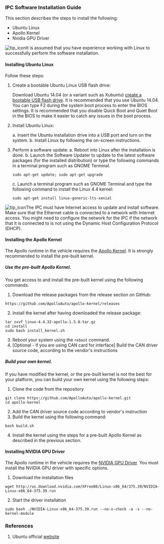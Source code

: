 ### IPC Software Installation Guide

This section describes the steps to install the following:

- Ubuntu Linux
- Apollo Kernel
- Nvidia GPU Driver

![tip_icon](images/tip_icon.png)It is assumed that you have experience working with Linux to successfully perform the software installation.

#### Installing Ubuntu Linux

Follow these steps:

1. Create a bootable Ubuntu Linux USB flash drive:

   Download Ubuntu 14.04 (or a variant such as Xubuntu) [create a bootable USB flash drive](https://tutorials.ubuntu.com/tutorial/tutorial-create-a-usb-stick-on-ubuntu#0). It is recommended that you use Ubuntu 14.04. You can type F2 during the system boot process to enter the BIOS settings. It is recommended that you disable Quick Boot and Quiet Boot in the BIOS to make it easier to catch any issues in the boot process.

2. Install Ubuntu Linux:

   a.   Insert the Ubuntu installation drive into a USB port and turn on the system.
   b.   Install Linux by following the on-screen instructions.

3. Perform a software update:
   a.   Reboot into Linux after the installation is done.
   b.   Launch the Software Updater to update to the latest software packages (for the installed distribution) or type the following commands in a terminal program such as GNOME Terminal.

   ```shell
   sudo apt-get update; sudo apt-get upgrade
   ```

   c. Launch a terminal program such as GNOME Terminal and type the following command to install the Linux 4.4 kernel:

   ```shell
   sudo apt-get install linux-generic-lts-xenial
   ```

![tip_icon](images/tip_icon.png)The IPC must have Internet access to update and install software. Make sure that the Ethernet cable is connected to a network with Internet access. You might need to configure the network for the IPC if the network that it is connected to is not using the Dynamic Host Configuration Protocol (DHCP).

#### Installing the Apollo Kernel

The Apollo runtime in the vehicle requires the [Apollo Kernel](https://github.com/ApolloAuto/apollo-kernel). It is strongly recommended to install the pre-built kernel.

##### Use the pre-built Apollo Kernel.

You get access to and install the pre-built kernel using the following commands.

1. Download the release packages from the release section on GitHub:

```
https://github.com/ApolloAuto/apollo-kernel/releases
```

2. Install the kernel after having downloaded the release package:

```
tar zxvf linux-4.4.32-apollo-1.5.0.tar.gz
cd install
sudo bash install_kernel.sh
```

3. Reboot your system using the `reboot` command.
4. [Optional - if you are using CAN card for interface] Build the CAN driver source code, according to the vendor's instructions

##### Build your own kernel.

If you have modified the kernel, or the pre-built kernel is not the best for your platform, you can build your own kernel using the following steps:

1. Clone the code from the repository

```
git clone https://github.com/ApolloAuto/apollo-kernel.git
cd apollo-kernel
```

2. Add the CAN driver source code according to vendor's instruction
3. Build the kernel using the following command:

```
bash build.sh
```

4. Install the kernel using the steps for a pre-built Apollo Kernel as described in the previous section.

#### Installing NVIDIA GPU Driver

The Apollo runtime in the vehicle requires the [NVIDIA GPU Driver](http://www.nvidia.com/download/driverResults.aspx/114708/en-us). You must install the NVIDIA GPU driver with specific options.

1. Download the installation files

```
wget http://us.download.nvidia.com/XFree86/Linux-x86_64/375.39/NVIDIA-Linux-x86_64-375.39.run
```

2. Start the driver installation

```
sudo bash ./NVIDIA-Linux-x86_64-375.39.run --no-x-check -a -s --no-kernel-module
```

### References

1. Ubuntu official [website](https://www.ubuntu.com/desktop)